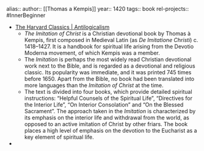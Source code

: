 alias::
author:: [[Thomas a Kempis]] 
year:: 1420
tags:: book 
rel-projects:: #InnerBeginner 



- [The Harvard Classics | Antilogicalism](https://antilogicalism.com/primary-sources/harvard-classics/)
	- *The Imitation of Christ* is a Christian devotional book by Thomas à Kempis, first composed in Medieval Latin (as *De Imitatione Christi*) c. 1418–1427. It is a handbook for spiritual life arising from the Devotio Moderna movement, of which Kempis was a member.
	- The *Imitation* is perhaps the most widely read Christian devotional work next to the Bible, and is regarded as a devotional and religious classic. Its popularity was immediate, and it was printed 745 times before 1650. Apart from the Bible, no book had been translated into more languages than the *Imitation of Christ* at the time.
	- The text is divided into four books, which provide detailed spiritual instructions: “Helpful Counsels of the Spiritual Life”, “Directives for the Interior Life”, “On Interior Consolation” and “On the Blessed Sacrament”. The approach taken in the *Imitation* is characterized by its emphasis on the interior life and withdrawal from the world, as opposed to an active imitation of Christ by other friars. The book places a high level of emphasis on the devotion to the Eucharist as a key element of spiritual life.
-